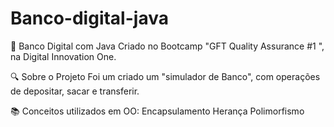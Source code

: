 # Banco-digital-java

🏦 Banco Digital com Java
Criado no Bootcamp "GFT Quality Assurance #1 ", na Digital Innovation One.

🔍 Sobre o Projeto
Foi um criado um "simulador de Banco", com operações de depositar, sacar e transferir.

📚 Conceitos utilizados em OO:
Encapsulamento
Herança
Polimorfismo
